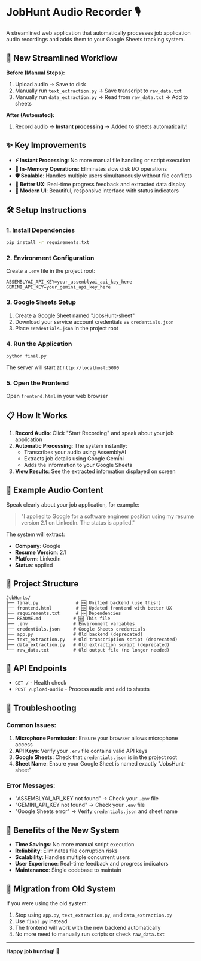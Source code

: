 # JobHunt Audio Recorder 🎙️

A streamlined web application that automatically processes job application audio recordings and adds them to your Google Sheets tracking system.

## 🚀 New Streamlined Workflow

**Before (Manual Steps):**
1. Upload audio → Save to disk
2. Manually run `text_extraction.py` → Save transcript to `raw_data.txt`
3. Manually run `data_extraction.py` → Read from `raw_data.txt` → Add to sheets

**After (Automated):**
1. Record audio → **Instant processing** → Added to sheets automatically!

## ✨ Key Improvements

- **⚡ Instant Processing**: No more manual file handling or script execution
- **🔄 In-Memory Operations**: Eliminates slow disk I/O operations
- **🛡️ Scalable**: Handles multiple users simultaneously without file conflicts
- **📱 Better UX**: Real-time progress feedback and extracted data display
- **🎨 Modern UI**: Beautiful, responsive interface with status indicators

## 🛠️ Setup Instructions

### 1. Install Dependencies
```bash
pip install -r requirements.txt
```

### 2. Environment Configuration
Create a `.env` file in the project root:
```env
ASSEMBLYAI_API_KEY=your_assemblyai_api_key_here
GEMINI_API_KEY=your_gemini_api_key_here
```

### 3. Google Sheets Setup
1. Create a Google Sheet named "JobsHunt-sheet"
2. Download your service account credentials as `credentials.json`
3. Place `credentials.json` in the project root

### 4. Run the Application
```bash
python final.py
```

The server will start at `http://localhost:5000`

### 5. Open the Frontend
Open `frontend.html` in your web browser

## 📋 How It Works

1. **Record Audio**: Click "Start Recording" and speak about your job application
2. **Automatic Processing**: The system instantly:
   - Transcribes your audio using AssemblyAI
   - Extracts job details using Google Gemini
   - Adds the information to your Google Sheets
3. **View Results**: See the extracted information displayed on screen

## 🎯 Example Audio Content

Speak clearly about your job application, for example:
> "I applied to Google for a software engineer position using my resume version 2.1 on LinkedIn. The status is applied."

The system will extract:
- **Company**: Google
- **Resume Version**: 2.1
- **Platform**: LinkedIn
- **Status**: applied

## 📁 Project Structure

```
JobHunts/
├── final.py              # 🆕 Unified backend (use this!)
├── frontend.html         # 🆕 Updated frontend with better UX
├── requirements.txt      # 🆕 Dependencies
├── README.md            # 🆕 This file
├── .env                 # Environment variables
├── credentials.json     # Google Sheets credentials
├── app.py               # Old backend (deprecated)
├── text_extraction.py   # Old transcription script (deprecated)
├── data_extraction.py   # Old extraction script (deprecated)
└── raw_data.txt         # Old output file (no longer needed)
```

## 🔧 API Endpoints

- `GET /` - Health check
- `POST /upload-audio` - Process audio and add to sheets

## 🚨 Troubleshooting

### Common Issues:

1. **Microphone Permission**: Ensure your browser allows microphone access
2. **API Keys**: Verify your `.env` file contains valid API keys
3. **Google Sheets**: Check that `credentials.json` is in the project root
4. **Sheet Name**: Ensure your Google Sheet is named exactly "JobsHunt-sheet"

### Error Messages:
- "ASSEMBLYAI_API_KEY not found" → Check your `.env` file
- "GEMINI_API_KEY not found" → Check your `.env` file
- "Google Sheets error" → Verify `credentials.json` and sheet name

## 🎉 Benefits of the New System

- **Time Savings**: No more manual script execution
- **Reliability**: Eliminates file corruption risks
- **Scalability**: Handles multiple concurrent users
- **User Experience**: Real-time feedback and progress indicators
- **Maintenance**: Single codebase to maintain

## 🔄 Migration from Old System

If you were using the old system:
1. Stop using `app.py`, `text_extraction.py`, and `data_extraction.py`
2. Use `final.py` instead
3. The frontend will work with the new backend automatically
4. No more need to manually run scripts or check `raw_data.txt`

---

**Happy job hunting! 🎯** 